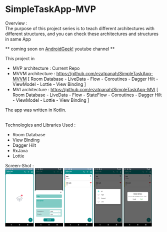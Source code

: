 # SimpleTaskApp-MVP

Overview :
<br>
The purpose of this project series is to teach different architectures with different structures, and you can check these architectures and structures in same App

** coming soon on [AndroidGeek!](https://www.youtube.com/c/AndroidGeekco) youtube channel **

This project in
- MVP architecture : Current Repo 
- MVVM architecture : https://github.com/ezatpanah/SimpleTaskApp-MVVM [ Room Database - LiveData - Flow - Coroutines - Dagger Hilt - ViewModel - Lottie - View Binding ]
- MVI architecture : https://github.com/ezatpanah/SimpleTaskApp-MVI [ Room Database - LiveData - Flow - StateFlow - Coroutines - Dagger Hilt - ViewModel - Lottie - View Binding ]

The app was written in Kotlin.

<br>
Technologies and Libraries Used :

- Room Database
- View Binding
- Dagger Hilt
- RxJava
- Lottie



Screen-Shot :
<br>
<img alt="Ezatpanah SimpleTaskApp-MVP" src="screenshots/Screenshot_1670439161.png" width="18%"> <img alt="Ezatpanah SimpleTaskApp-MVP" src="screenshots/Screenshot_1670439165.png" width="18%"> <img alt="Ezatpanah SimpleTaskApp-MVP" src="screenshots/Screenshot_1670439228.png" width="18%"> <img alt="Ezatpanah SimpleTaskApp-MVP" src="screenshots/Screenshot_1670439231.png" width="18%"> <img alt="Ezatpanah SimpleTaskApp-MVP" src="screenshots/Screenshot_1670439234.png" width="18%">
